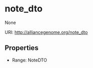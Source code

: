 # note_dto

None

URI: http://alliancegenome.org/note_dto



<!-- no inheritance hierarchy -->


## Properties

 * Range: NoteDTO


